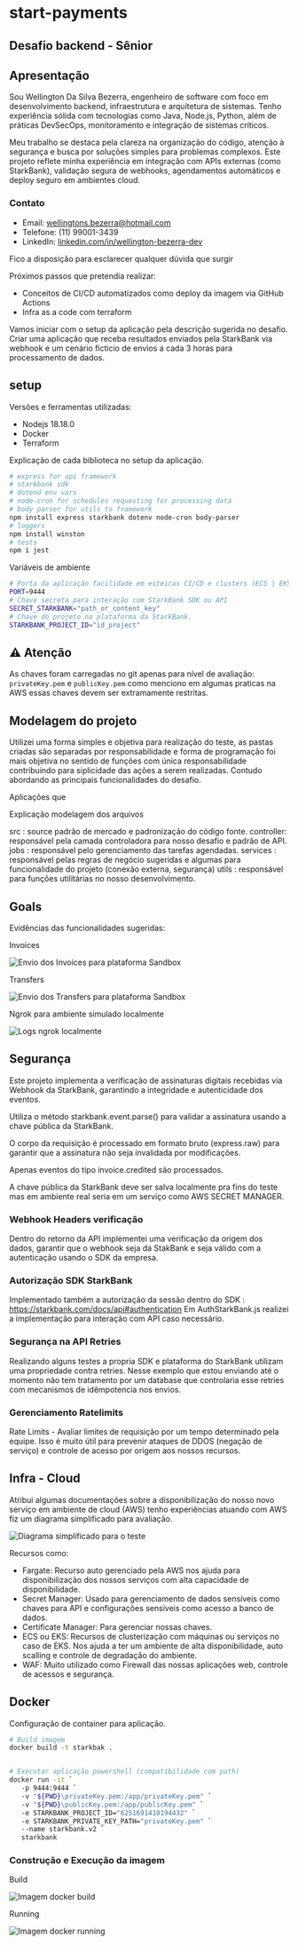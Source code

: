 # start-payments

## Desafio backend - Sênior

## Apresentação

Sou Wellington Da Silva Bezerra, engenheiro de software com foco em desenvolvimento backend, infraestrutura e arquitetura de sistemas. Tenho experiência sólida com tecnologias como Java, Node.js, Python, além de práticas DevSecOps, monitoramento e integração de sistemas críticos.

Meu trabalho se destaca pela clareza na organização do código, atenção à segurança e busca por soluções simples para problemas complexos. Este projeto reflete minha experiência em integração com APIs externas (como StarkBank), validação segura de webhooks, agendamentos automáticos e deploy seguro em ambientes cloud.

### Contato

- Email: <wellingtons.bezerra@hotmail.com>
- Telefone: (11) 99001-3439
- LinkedIn: [linkedin.com/in/wellington-bezerra-dev](https://linkedin.com/in/wellington-bezerra-dev)

Fico a disposição para esclarecer qualquer dúvida que surgir

Próximos passos que pretendia realizar:

- Conceitos de CI/CD automatizados como deploy da imagem via GitHub Actions
- Infra as a code com terraform

Vamos iniciar com o setup da aplicação pela descrição sugerida no desafio. Criar uma aplicação que receba resultados enviados pela StarkBank via webhook e um cenário ficticio de envios a cada 3 horas para processamento de dados.

## setup

Versões e ferramentas utilizadas:

- Nodejs 18.18.0
- Docker
- Terraform

Explicação de cada biblioteca no setup da aplicação.

```bash
# express for api framework
# starkbank sdk
# dotend env vars
# node-cron for schedules requesting for processing data
# body parser for utils to framework
npm install express starkbank dotenv node-cron body-parser
# loggers
npm install winston
# tests
npm i jest
```

Variáveis de ambiente

```bash
# Porta da aplicação facilidade em esteiras CI/CD e clusters (ECS | EKS)
PORT=9444
# Chave secreta para interação com StarkBank SDK ou API
SECRET_STARKBANK="path_or_content_key"
# Chave do projeto na plataforma da StarkBank.
STARKBANK_PROJECT_ID="id_project"
```

## ⚠️ Atenção

As chaves foram carregadas no git apenas para nível de avaliação:
 `privateKey.pem` e `publicKey.pem` como menciono em algumas praticas na AWS essas chaves devem ser extramamente restritas.

## Modelagem do projeto

Utilizei uma forma simples e objetiva para realização do teste, as pastas criadas são separadas por responsabilidade e forma de programação foi mais objetiva no sentido de funções com única responsabilidade contribuindo para siplicidade das ações a serem realizadas. Contudo abordando as principais funcionalidades do desafio.

Aplicações que

Explicação modelagem dos arquivos

src       : source padrão de mercado e padronização do código fonte.
controller: responsável pela camada controladora para nosso desafio e padrão de API.
jobs      : responsável pelo gerenciamento das tarefas agendadas.
services  : responsável pelas regras de negócio sugeridas e algumas para funcionalidade do projeto (conexão externa, segurança)
utils     : responsável para funções utilitárias no nosso desenvolvimento.

## Goals

Evidências das funcionalidades sugeridas:

Invoices

![Envio dos Invoices para plataforma Sandbox](docs/invoices_created_plataforma.png)

Transfers

![Envio dos Transfers para plataforma Sandbox](docs/starkbank_transfers.png)

Ngrok para ambiente simulado localmente

![Logs ngrok localmente](docs/starkbank_ngrok.png)

## Segurança

Este projeto implementa a verificação de assinaturas digitais recebidas via Webhook da StarkBank, garantindo a integridade e autenticidade dos eventos.

Utiliza o método starkbank.event.parse() para validar a assinatura usando a chave pública da StarkBank.

O corpo da requisição é processado em formato bruto (express.raw) para garantir que a assinatura não seja invalidada por modificações.

Apenas eventos do tipo invoice.credited são processados.

A chave pública da StarkBank deve ser salva localmente pra fins do teste mas em ambiente real seria em um serviço como AWS SECRET MANAGER.

### Webhook Headers verificação

Dentro do retorno da API implementei uma verificação da origem dos dados, garantir que o webhook seja da StakBank e seja válido com a autenticação usando o SDK da empresa.

### Autorização SDK StarkBank

Implementado também a autorização da sessão dentro do SDK : <https://starkbank.com/docs/api#authentication>
Em AuthStarkBank.js realizei a implementação para interação com API caso necessário.

### Segurança na API Retries

Realizando alguns testes a propria SDK e plataforma do StarkBank utilizam uma propriedade contra retries.
Nesse exemplo que estou enviando até o momento não tem tratamento por um database que controlaria esse retries com mecanismos de idêmpotencia nos envios.

### Gerenciamento Ratelimits

Rate Limits - Avaliar limites de requisição por um tempo determinado pela equipe. Isso é muito útil para prevenir ataques de DDOS (negação de serviço) e controle de acesso por origem aos nossos recursos.

## Infra - Cloud

Atribui algumas documentações sobre a disponibilização do nosso novo serviço em ambiente de cloud (AWS) tenho experiências atuando com AWS fiz um diagrama simplificado para avaliação.

![Diagrama simplificado para o teste](docs/stark_resume_minimal_ideal.drawio.png)

Recursos como:

- Fargate: Recurso auto gerenciado pela AWS nos ajuda para disponibilização dos nossos serviços com alta capacidade de disponibilidade.
- Secret Manager: Usado para gerenciamento de dados sensíveis como chaves para API e configurações sensíveis como acesso a banco de dados.
- Certificate Manager: Para gerenciar nossas chaves.
- ECS ou EKS: Recursos de clusterização com máquinas ou serviços no caso de EKS. Nos ajuda a ter um ambiente de alta disponibilidade, auto scalling e controle de degradação do ambiente.
- WAF: Muito utilizado como Firewall das nossas aplicações web, controle de acessos e segurança.

## Docker

Configuração de container para aplicação.

```bash
# Build imagem
docker build -t starkbak .


# Executar aplicação powershell (compatibilidade com path)
docker run -it `
   -p 9444:9444 `
   -v "${PWD}\privateKey.pem:/app/privateKey.pem" `
   -v "${PWD}\publicKey.pem:/app/publicKey.pem" `
   -e STARKBANK_PROJECT_ID="6251691410194432" `
   -e STARKBANK_PRIVATE_KEY_PATH="privateKey.pem" `
   --name starkbank.v2 `
   starkbank
```

### Construção e Execução da imagem

Build

![Imagem docker build](docs/docker_building.png)

Running

![Imagem docker running](docs/docker_running.png)
